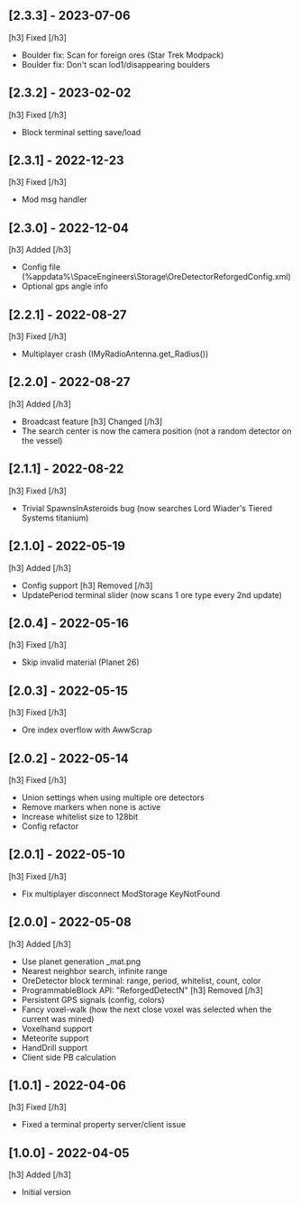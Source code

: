 ## [2.3.3] - 2023-07-06
[h3] Fixed [/h3]
- Boulder fix: Scan for foreign ores (Star Trek Modpack)
- Boulder fix: Don't scan lod1/disappearing boulders

## [2.3.2] - 2023-02-02
[h3] Fixed [/h3]
- Block terminal setting save/load

## [2.3.1] - 2022-12-23
[h3] Fixed [/h3]
- Mod msg handler

## [2.3.0] - 2022-12-04
[h3] Added [/h3]
- Config file (%appdata%\SpaceEngineers\Storage\OreDetectorReforgedConfig.xml)
- Optional gps angle info

## [2.2.1] - 2022-08-27
[h3] Fixed [/h3]
- Multiplayer crash (IMyRadioAntenna.get_Radius())

## [2.2.0] - 2022-08-27
[h3] Added [/h3]
- Broadcast feature
[h3] Changed [/h3]
- The search center is now the camera position (not a random detector on the vessel)

## [2.1.1] - 2022-08-22
[h3] Fixed [/h3]
- Trivial SpawnsInAsteroids bug (now searches Lord Wiader's Tiered Systems titanium)

## [2.1.0] - 2022-05-19
[h3] Added [/h3]
- Config support
[h3] Removed [/h3]
- UpdatePeriod terminal slider (now scans 1 ore type every 2nd update)

## [2.0.4] - 2022-05-16
[h3] Fixed [/h3]
- Skip invalid material (Planet 26)

## [2.0.3] - 2022-05-15
[h3] Fixed [/h3]
- Ore index overflow with AwwScrap

## [2.0.2] - 2022-05-14
[h3] Fixed [/h3]
- Union settings when using multiple ore detectors
- Remove markers when none is active
- Increase whitelist size to 128bit
- Config refactor

## [2.0.1] - 2022-05-10
[h3] Fixed [/h3]
- Fix multiplayer disconnect ModStorage KeyNotFound

## [2.0.0] - 2022-05-08
[h3] Added [/h3]
- Use planet generation _mat.png
- Nearest neighbor search, infinite range
- OreDetector block terminal: range, period, whitelist, count, color
- ProgrammableBlock API: "ReforgedDetectN"
[h3] Removed [/h3]
- Persistent GPS signals (config, colors)
- Fancy voxel-walk (how the next close voxel was selected when the current was mined)
- Voxelhand support
- Meteorite support
- HandDrill support
- Client side PB calculation

## [1.0.1] - 2022-04-06
[h3] Fixed [/h3]
- Fixed a terminal property server/client issue

## [1.0.0] - 2022-04-05
[h3] Added [/h3]
- Initial version